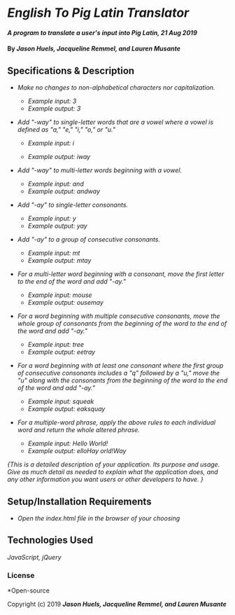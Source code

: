 # _English To Pig Latin Translator_

#### _A program to translate a user's input into Pig Latin, 21 Aug 2019_

#### By _**Jason Huels, Jacqueline Remmel, and Lauren Musante**_

## Specifications & Description

* _Make no changes to non-alphabetical characters nor capitalization._
  * _Example input: 3_
  * _Example output: 3_

* _Add "-way" to single-letter words that are a vowel where a vowel is defined as "a," "e," "i," "o," or "u."_
  * _Example input: i_

  * _Example output: iway_
* _Add "-way" to multi-letter words beginning with a vowel._
  * _Example input: and_
  * _Example output: andway_

* _Add "-ay" to single-letter consonants._
  * _Example input: y_
  * _Example output: yay_

* _Add "-ay" to a group of consecutive consonants._
  * _Example input: mt_
  * _Example output: mtay_

* _For a multi-letter word beginning with a consonant, move the first letter to the end of the word and add "-ay."_
  * _Example input: mouse_
  * _Example output: ousemay_

* _For a word beginning with multiple consecutive consonants, move the whole group of consonants from the beginning of the word to the end of the word and add "-ay."_
  * _Example input: tree_
  * _Example output: eetray_

* _For a word beginning with at least one consonant where the first group of consecutive consonants includes a "q" followed by a "u," move the "u" along with the consonants from the beginning of the word to the end of the word and add "-ay."_
  * _Example input: squeak_
  * _Example output: eaksquay_

* _For a multiple-word phrase, apply the above rules to each individual word and return the whole altered phrase._
  * _Example input: Hello World!_
  * _Example output: elloHay orld!Way_

_{This is a detailed description of your application. Its purpose and usage.  Give as much detail as needed to explain what the application does, and any other information you want users or other developers to have. }_

## Setup/Installation Requirements

* _Open the index.html file in the browser of your choosing_


## Technologies Used

_JavaScript, jQuery_

### License

*Open-source

Copyright (c) 2019 **_Jason Huels, Jacqueline Remmel, and Lauren Musante_**
